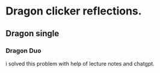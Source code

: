 # Dragon clicker reflections.

## Dragon single

### Dragon Duo 
i solved this problem with help of lecture notes and chatgpt.
